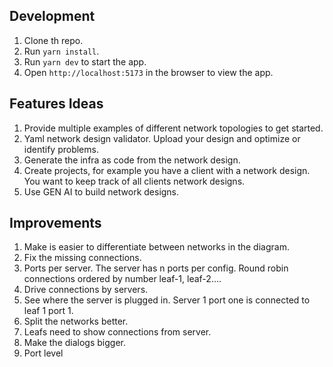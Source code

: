 ## Development

1. Clone th repo.
2. Run `yarn install`.
3. Run `yarn dev` to start the app.
4. Open `http://localhost:5173` in the browser to view the app.

## Features Ideas

1. Provide multiple examples of different network topologies to get started.
2. Yaml network design validator. Upload your design and optimize or identify problems.
3. Generate the infra as code from the network design.
4. Create projects, for example you have a client with a network design. You want to keep track of all clients network designs.
5. Use GEN AI to build network designs.

## Improvements

1. Make is easier to differentiate between networks in the diagram.
2. Fix the missing connections.
3. Ports per server. The server has n ports per config. Round robin connections ordered by number leaf-1, leaf-2....
4. Drive connections by servers.
5. See where the server is plugged in. Server 1 port one is connected to leaf 1 port 1.
6. Split the networks better.
7. Leafs need to show connections from server.
8. Make the dialogs bigger.
9. Port level
